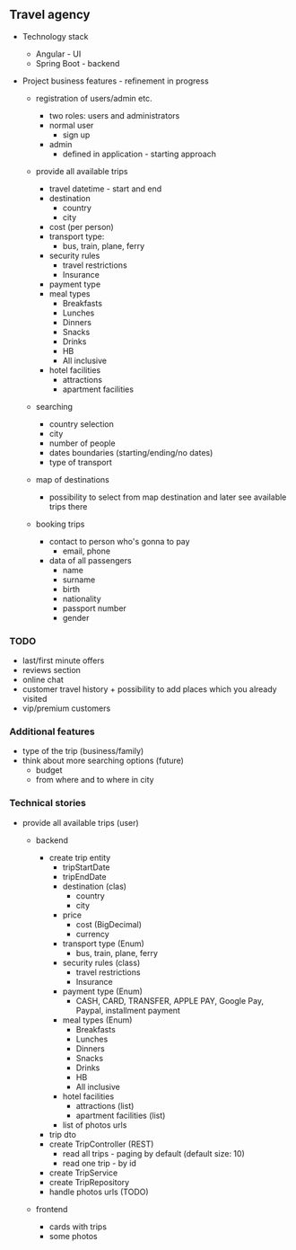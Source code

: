 ## Travel agency
- Technology stack
  - Angular - UI
  - Spring Boot - backend

- Project business features - refinement in progress
  - registration of users/admin etc.
    - two roles: users and administrators
    - normal user
      - sign up
    - admin
      - defined in application - starting approach

  - provide all available trips
    - travel datetime - start and end
    - destination
      - country
      - city
    - cost (per person)
    - transport type:
      - bus, train, plane, ferry
    - security rules
      - travel restrictions
      - Insurance
    - payment type
    - meal types
      - Breakfasts
      - Lunches
      - Dinners
      - Snacks
      - Drinks
      - HB
      - All inclusive
    - hotel facilities
      - attractions
      - apartment facilities

  - searching
    - country selection
    - city
    - number of people
    - dates boundaries (starting/ending/no dates)
    - type of transport

  - map of destinations
    - possibility to select from map destination and later see available trips there

  - booking trips
    - contact to person who's gonna to pay
      - email, phone
    - data of all passengers
      - name
      - surname
      - birth
      - nationality
      - passport number
      - gender

### TODO
- last/first minute offers
- reviews section
- online chat
- customer travel history + possibility to add places which you already visited
- vip/premium  customers

### Additional features
- type of the trip (business/family)
- think about more searching options (future)
  - budget
  - from where and to where in city

### Technical stories
- provide all available trips (user)
  - backend
    - create trip entity
      - tripStartDate
      - tripEndDate
      - destination (clas)
        - country
        - city
      - price
        - cost (BigDecimal)
        - currency
      - transport type (Enum)
        - bus, train, plane, ferry
      - security rules (class)
        - travel restrictions
        - Insurance
      - payment type (Enum)
        - CASH, CARD, TRANSFER, APPLE PAY, Google Pay, Paypal, installment payment
      - meal types (Enum)
        - Breakfasts
        - Lunches
        - Dinners
        - Snacks
        - Drinks
        - HB
        - All inclusive
      - hotel facilities
        - attractions (list)
        - apartment facilities (list)
      - list of photos urls
    - trip dto
    - create TripController (REST)
      - read all trips - paging by default (default size: 10)
      - read one trip - by id
    - create TripService
    - create TripRepository
    - handle photos urls (TODO)

  - frontend
    - cards with trips
    - some photos